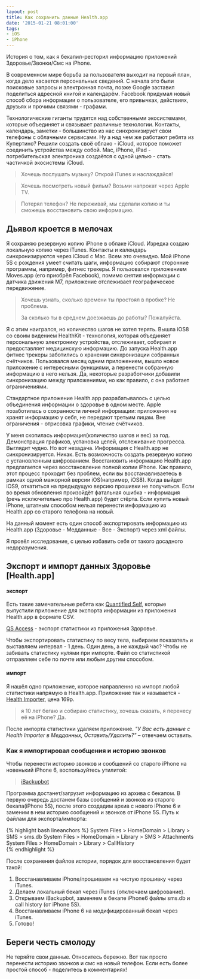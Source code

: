```yaml
---
layout: post
title: Как сохранить данные Health.app
date: '2015-01-21 08:01:00'
tags:
- iOS
- iPhone
---
```


История о том, как я бекапил-ресторил информацию приложений Здоровье/Звонки/Смс на iPhone.  

В современном мире борьба за пользователя выходит на первый план, когда дело касается персональных сведений. С начала это были поисковые запросы и электронная почта, позже Google заставил поделиться адресной книгой и календарём. Facebook придумал новый способ сбора информации о пользователе, его привычках, действиях, друзьях и прочими связями - графами.  

Технологические гиганты трудятся над собственными экосистемами, которые объединяет и связывает различные технологии. Контакты, календарь, заметки - большинство из нас синхронизирует свои телефоны с облачными сервисами. Ну а над чем же работают ребята из Купертино? Решили создать своё облако - iCloud, которое поможет соединить устройства между собой. Mac, iPhone, iPad - потребительская электроника создаётся с одной целью - стать частичкой экосистемы iCloud.

> Хочешь послушать музыку? Открой iTunes и наслаждайся!

> Хочешь посмотреть новый фильм? Возьми напрокат через Apple TV.

> Потерял телефон? Не переживай, мы сделали копию и ты сможешь восстановить свою информацию.

## Дьявол кроется в мелочах
Я сохраняю резервную копию iPhone в облаке iCloud. Изредка создаю локальную копию через iTunes. Контакты и календарь синхронизируются через iCloud c Mac. Всем это очевидно. Мой iPhone 5S с рождения умеет считать шаги, информацию собирают сторонние программы, например, фитнес трекеры. Я пользовался приложением Moves.app (его приобрёл Facebook), помимо снятия информации с датчика движения M7, приложение отслеживает географическое передвижение. 

> Хочешь узнать, сколько времени ты простоял в пробке? Не проблема.  
>   
> За сколько ты в среднем доезжаешь до работы? Пожалуйста. 
  
Я с этим наигрался, но количество шагов не хотел терять. Вышла iOS8 со своим видением HealthKit - технология, которая объединяет персональную электронику устройства, отслеживает, собирает и предоставляет медицинскую информацию. До запуска Health.app фитнес трекеры заботились о хранении синхронизации собранных счётчиков. Пользовался месяц одним приложением, вышло новое приложение с интересными функциями, а перенести собранную информацию в него нельзя. Да, некоторые разработчики добавили синхронизацию между приложениями, но как правило, с она работает ограничениями. 
  
Стандартное приложение Health.app разрабатывалось с целью объединения информации о здоровье в одном месте.
Apple позаботилась о сохранности личной информации: приложения не хранят информацию у себя, не передают третьим лицам. Вне ограничения - отрисовка графики, чтение счётчиков. 

У меня скопилась информация(количество шагов и вес) за год. Демонстрация графиков, установка целей, отслеживание прогресса. Выглядит чудно. Но вот незадача. Информация с Health.app не синхронизируется. Никак. Есть возможность создать резервную копию с установленным шифрованием. Восстановить информацию Health.app предлагается через восстановление полной копии iPhone. Как правило, этот процесс проходит без проблем, если вы восстанавливаетесь в рамках одной мажорной версии iOS(например, iOS8). Когда выйдет iOS9, откатиться на предыдущую версию прошивки не получиться. Если во время обновления произойдёт фатальная ошибка - информация (речь исключительно про Health.app) будет стёрта. Если купить новый iPhone, штатным способом нельзя перенести информацию из Health.app со старого телефона на новый. 

На данный момент есть один способ экспортировать информацию из Health.app (Здоровье - Медданные - Все - Экспорт) через xml файлы.  

Я провёл исследование, с целью избавить себя от такого досадного недоразумения.

## Экспорт и импорт данных Здоровье [Health.app]


#### экспорт
Есть такие замечательные ребята как [Quantified Self](http://quantifiedself.com/access-app/app), которые выпустили приложение для экспорта информации из приложения Health.app в формате CSV.

[QS Access](https://geo.itunes.apple.com/ru/app/qs-access/id920297614?mt=8&at=1001l9qh&ct=blog) - экспорт статистики из приложения Здоровье.

Чтобы экспортировать статистику по весу тела, выбираем показатель и выставляем интервал - 1 день. Один день, а не каждый час? Чтобы не забивать статистику нулями при импорте. Файл со статистикой отправляем себе по почте или любым другим способом.

#### импорт
Я нашёл одно приложение, которое направленно на импорт любой статистики напрямую в Health.app. Приложение так и называется - [Health Importer](https://geo.itunes.apple.com/ru/app/health-importer/id930943780?mt=8&at=1001l9qh&ct=blog), цена 169p.

> я 10 лет бегаю и собираю статистику, хочешь сказать, я перенесу её на iPhone?
Да.

После импорта статистики удаляем приложение. *"У Вас есть данные с Health Importer в Медданных, Оставить/Удалить?"* – отвечаем оставить.

### Как я импортировал сообщения и историю звонков
Чтобы перенести историю звонков и сообщений со старого iPhone на новенький iPhone 6, воспользуйтесь утилитой:  

> [iBackupbot](http://www.icopybot.com/itunes-backup-manager.htm)

Программа достанет/загрузит информацию из архива с бекапом. В первую очередь достанем базы сообщений и звонков из старого бекапа(iPhone 5S), после этого создадим архив с нового iPhone 6 и заменим в нем историю сообщений и звонков от iPhone 5S.
Путь к файлам для экспорта/импорта: 

{% highlight bash lineanchors %}
System Files \> HomeDomain \> Library \> SMS \> sms.db
System Files \> HomeDomain \> Library \> SMS \> Attachments  
System Files \> HomeDomain \> Library \> CallHistory  
{% endhighlight %}

После сохранения файлов истории, порядок для восстановления будет такой:  
1. Восстанавливаем iPhone/прошиваем на чистую прошивку через iTunes.
2. Делаем локальный бекап через iTunes (отключаем шифрование).
3. Открываем iBackupbot, заменяем в бекапе iPhone6 файлы sms.db и call history (от iPhone 5S).
4. Восстанавливаем iPhone 6 на модифицированный бекап через iTunes.
5. Готово!

## Береги честь смолоду

Не теряйте свои данные. Относитесь бережно. Вот так просто перенести историю звонков и смс на новый телефон. Если есть более простой способ - поделитесь в комментариях!